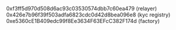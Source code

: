 0xf3ff5d970d508d6ac93c03530574dbb7c60ea479 (relayer)
0x426e7b96f39f503adfa6823cdc0d42d8bea096e8 (kyc registry)
0xe5360cE1B409edc99f8Ee3634F63EFcC382F174d (factory)